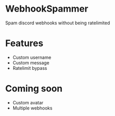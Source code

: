 # WebhookSpammer
Spam discord webhooks without being ratelimited


# Features
+ Custom username
+ Custom message
+ Ratelimit bypass

# Coming soon
+ Custom avatar
+ Multiple webhooks
